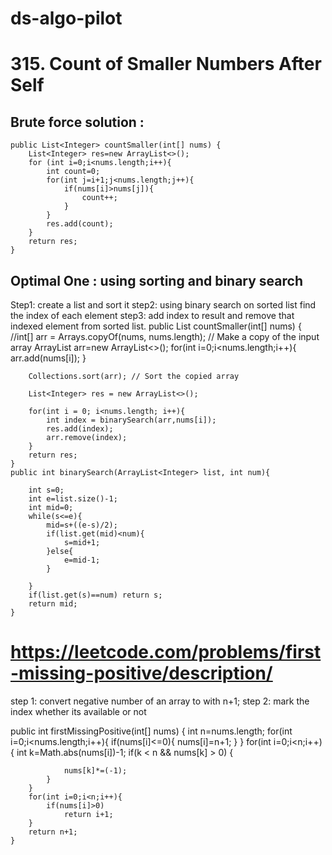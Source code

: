 # ds-algo-pilot
# 315. Count of Smaller Numbers After Self
## Brute force solution :

    public List<Integer> countSmaller(int[] nums) {
        List<Integer> res=new ArrayList<>();
        for (int i=0;i<nums.length;i++){
            int count=0;
            for(int j=i+1;j<nums.length;j++){
                if(nums[i]>nums[j]){
                    count++;
                }
            }
            res.add(count);
        }
        return res;
    }


## Optimal One : using sorting and binary search
Step1: create a list and sort it
step2: using binary search on sorted list find the index of each element
step3: add index to result and remove that indexed element from sorted list.
  public List<Integer> countSmaller(int[] nums) {
         //int[] arr = Arrays.copyOf(nums, nums.length); // Make a copy of the input array
         ArrayList<Integer> arr=new ArrayList<>();
         for(int i=0;i<nums.length;i++){
            arr.add(nums[i]);
         }

        Collections.sort(arr); // Sort the copied array

        List<Integer> res = new ArrayList<>();

        for(int i = 0; i<nums.length; i++){
            int index = binarySearch(arr,nums[i]);
            res.add(index);
            arr.remove(index);
        }
        return res;
    }
    public int binarySearch(ArrayList<Integer> list, int num){

        int s=0;
        int e=list.size()-1;
        int mid=0;
        while(s<=e){
            mid=s+((e-s)/2);
            if(list.get(mid)<num){
                s=mid+1;
            }else{
                e=mid-1;
            }

        }
        if(list.get(s)==num) return s;
        return mid;
    }
# https://leetcode.com/problems/first-missing-positive/description/
step 1: convert negative number of an array to with n+1;
step 2: mark the index whether its available or not

 public int firstMissingPositive(int[] nums) { 
        int n=nums.length;
        for(int i=0;i<nums.length;i++){
            if(nums[i]<=0){
                nums[i]=n+1;
            }
        }
        for(int i=0;i<n;i++){
            int k=Math.abs(nums[i])-1;
            if(k < n && nums[k] > 0) {
            
                nums[k]*=(-1);
            }
        }
        for(int i=0;i<n;i++){
            if(nums[i]>0)
                return i+1;
        }
        return n+1;
    }
